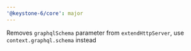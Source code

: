 ```yaml
---
'@keystone-6/core': major
---
```


Removes `graphqlSchema` parameter from `extendHttpServer`, use `context.graphql.schema` instead
